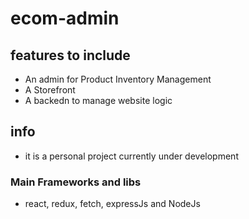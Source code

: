 # ecom-admin
## features to include
  - An admin for Product Inventory Management
  - A Storefront
  - A backedn to manage website logic
## info
  - it is a personal project currently under development
  ### Main Frameworks and libs
  - react, redux, fetch, expressJs and NodeJs
